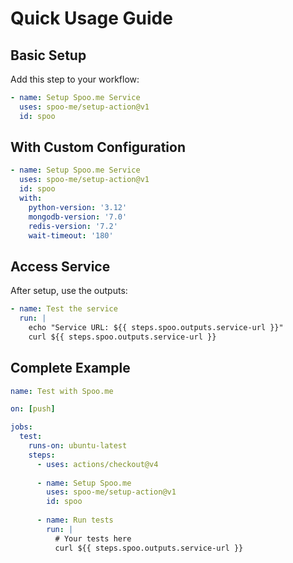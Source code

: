# Quick Usage Guide

## Basic Setup

Add this step to your workflow:

```yaml
- name: Setup Spoo.me Service
  uses: spoo-me/setup-action@v1
  id: spoo
```

## With Custom Configuration

```yaml
- name: Setup Spoo.me Service
  uses: spoo-me/setup-action@v1
  id: spoo
  with:
    python-version: '3.12'
    mongodb-version: '7.0'
    redis-version: '7.2'
    wait-timeout: '180'
```

## Access Service

After setup, use the outputs:

```yaml
- name: Test the service
  run: |
    echo "Service URL: ${{ steps.spoo.outputs.service-url }}"
    curl ${{ steps.spoo.outputs.service-url }}
```

## Complete Example

```yaml
name: Test with Spoo.me

on: [push]

jobs:
  test:
    runs-on: ubuntu-latest
    steps:
      - uses: actions/checkout@v4
      
      - name: Setup Spoo.me
        uses: spoo-me/setup-action@v1
        id: spoo
        
      - name: Run tests
        run: |
          # Your tests here
          curl ${{ steps.spoo.outputs.service-url }}
``` 